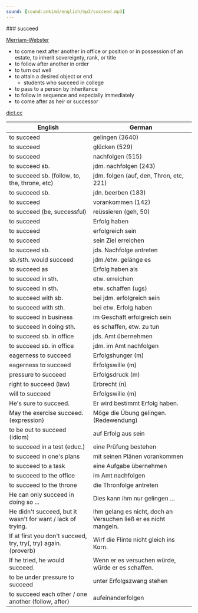 ```yaml
---
sound: [sound:ankimd/english/mp3/succeed.mp3]
---
```


\### succeed

[Merriam-Webster](https://www.merriam-webster.com/dictionary/succeed)

- to come next after another in office or position or in possession of an estate, to inherit sovereignty, rank, or title
- to follow after another in order
- to turn out well
- to attain a desired object or end
    - students who succeed in college
- to pass to a person by inheritance
- to follow in sequence and especially immediately
- to come after as heir or successor

[dict.cc](https://www.dict.cc/succeed)

| English        | German       |
| -------------- | ------------ |
| to succeed | gelingen (3640) |
| to succeed | glücken (529) |
| to succeed | nachfolgen (515) |
| to succeed sb. | jdm. nachfolgen (243) |
| to succeed sb. (follow, to, the, throne, etc) | jdm. folgen (auf, den, Thron, etc, 221) |
| to succeed sb. | jdn. beerben (183) |
| to succeed | vorankommen (142) |
| to succeed (be, successful) | reüssieren (geh, 50) |
| to succeed | Erfolg haben |
| to succeed | erfolgreich sein |
| to succeed | sein Ziel erreichen |
| to succeed sb. | jds. Nachfolge antreten |
| sb./sth. would succeed | jdm./etw. gelänge es |
| to succeed as | Erfolg haben als |
| to succeed in sth. | etw. erreichen |
| to succeed in sth. | etw. schaffen (ugs) |
| to succeed with sb. | bei jdm. erfolgreich sein |
| to succeed with sth. | bei etw. Erfolg haben |
| to succeed in business | im Geschäft erfolgreich sein |
| to succeed in doing sth. | es schaffen, etw. zu tun |
| to succeed sb. in office | jds. Amt übernehmen |
| to succeed sb. in office | jdm. im Amt nachfolgen |
| eagerness to succeed | Erfolgshunger (m) |
| eagerness to succeed | Erfolgswille (m) |
| pressure to succeed | Erfolgsdruck (m) |
| right to succeed (law) | Erbrecht (n) |
| will to succeed | Erfolgswille (m) |
| He's sure to succeed. | Er wird bestimmt Erfolg haben. |
| May the exercise succeed. (expression) | Möge die Übung gelingen. (Redewendung) |
| to be out to succeed (idiom) | auf Erfolg aus sein |
| to succeed in a test (educ.) | eine Prüfung bestehen |
| to succeed in one's plans | mit seinen Plänen vorankommen |
| to succeed to a task | eine Aufgabe übernehmen |
| to succeed to the office | im Amt nachfolgen |
| to succeed to the throne | die Thronfolge antreten |
| He can only succeed in doing so ... | Dies kann ihm nur gelingen ... |
| He didn't succeed, but it wasn't for want / lack of trying. | Ihm gelang es nicht, doch an Versuchen ließ er es nicht mangeln. |
| If at first you don't succeed, try, try(, try) again. (proverb) | Wirf die Flinte nicht gleich ins Korn. |
| If he tried, he would succeed. | Wenn er es versuchen würde, würde er es schaffen. |
| to be under pressure to succeed | unter Erfolgszwang stehen |
| to succeed each other / one another (follow, after) | aufeinanderfolgen |
